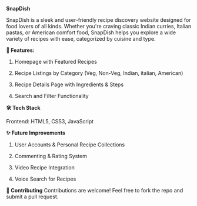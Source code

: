 **SnapDish**

SnapDish is a sleek and user-friendly recipe discovery website designed for food lovers of all kinds. Whether you're craving classic Indian curries, Italian pastas, or American comfort food, SnapDish helps you explore a wide variety of recipes with ease, categorized by cuisine and type.

**📖 Features:**

  1. Homepage with Featured Recipes

  2. Recipe Listings by Category (Veg, Non-Veg, Indian, italian, American)

  3. Recipe Details Page with Ingredients & Steps

  4. Search and Filter Functionality

**🛠 Tech Stack**

Frontend:
HTML5, CSS3, JavaScript

**✨ Future Improvements**

  1. User Accounts & Personal Recipe Collections

  2. Commenting & Rating System

  3. Video Recipe Integration

  4. Voice Search for Recipes
     
**🙌 Contributing**
Contributions are welcome! Feel free to fork the repo and submit a pull request.


